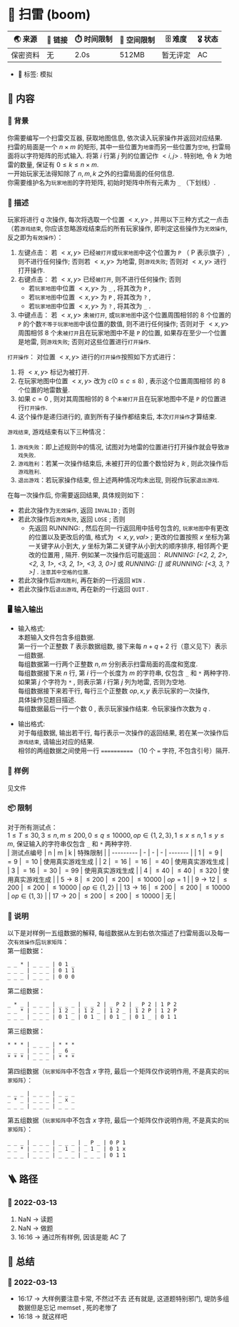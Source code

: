 # 📛 扫雷 (boom)
| 🌏 来源  | 🔗 链接 | ⏱️ 时间限制 | 💾 空间限制 | 🗄️ 难度 | 🎖️ 状态 |
|--------|--------|-------------|-------------|--------|----------|
| 保密资料 | 无      | 2.0s        | 512MB       | 暂无评定 | AC       |
* 🔖 标签: 模拟

## 📘 内容
### 🎴 背景
你需要编写一个扫雷交互器, 获取地图信息, 依次读入玩家操作并返回对应结果.   
扫雷的局面是一个 $n \times m$ 的矩形, 其中一些位置为`地雷`而另一些位置为`空地`, 扫雷局面将以字符矩阵的形式输入. 将第 $i$ 行第 $j$ 列的位置记作 $<i, j>$ . 特别地, 令 $k$ 为地雷的数量, 保证有 $0 \le k \le n \times m$.   
一开始玩家无法得知除了 $n, m, k$ 之外的扫雷局面的任何信息.   
你需要维护名为`玩家地图`的字符矩阵, 初始时矩阵中所有元素为 `_` （下划线）. 

### 🧾 描述
 
玩家将进行 $q$ 次操作, 每次将选取一个位置 $<x, y>$ , 并用以下三种方式之一点击（若`游戏结束`, 你应该忽略游戏结束后的所有玩家操作, 即判定这些操作为`无效操作`, 反之即为`有效操作`）：
1. 左键点击：
若 $<x, y>$ 已经`被打开`或`玩家地图`中这个位置为 `P` （ P 表示旗子）, 则不进行任何操作; 否则若 $<x, y>$ 为地雷, 则`游戏失败`; 否则对 $<x, y>$ 进行打开操作. 
2. 右键点击：
若 $<x, y>$ 已经`被打开`, 则不进行任何操作; 否则
   * 若`玩家地图`中位置 $<x, y>$ 为 `_` , 将其改为 `P` , 
   * 若`玩家地图`中位置 $<x, y>$ 为 `P` , 将其改为 `?` , 
   * 若`玩家地图`中位置 $<x, y>$ 为 `?` , 将其改为 `_` . 
3. 中键点击：
若 $<x, y>$ 未`被打开`, 或`玩家地图`中这个位置周围相邻的 8 个位置的 `P` 的个数`不等于玩家地图`中该位置的数值, 则不进行任何操作; 否则对于 $<x, y>$ 周围相邻 8 个未`被打开`且在玩家地图中不是 `P` 的位置, 如果存在至少一个位置是地雷, 则`游戏失败`; 否则对这些位置进行`打开操作`. 

`打开操作`：
对位置 $<x, y>$ 进行的`打开操作`按照如下方式进行：
1. 将 $<x, y>$ 标记为被打开. 
2. 在玩家地图中位置 $<x, y>$ 改为 $c (0 \le c \le 8)$ , 表示这个位置周围相邻 的 8 个位置的地雷数量. 
3. 如果 $c=0$ , 则对其周围相邻的 8 个`未被打开`且在玩家地图中不是 `P` 的位置进行`打开操作`. 
4. 这个操作是递归进行的, 直到所有子操作都结束后, 本次`打开操作`才算结束. 

`游戏结束`, 游戏结束有以下三种情况：
1. `游戏失败`：即上述规则中的情况, 试图对为地雷的位置进行打开操作就会导致`游戏失败`. 
2. `游戏胜利`：若某一次操作结束后, 未被打开的位置个数恰好为 $k$ , 则此次操作后`游戏胜利`. 
3. `退出游戏`：若玩家操作结束, 但上述两种情况均未出现, 则视作玩家`退出游戏`. 

在每一次操作后, 你需要返回结果, 具体规则如下：
* 若此次操作为`无效操作`, 返回 `INVALID` ; 否则
* 若此次操作后`游戏失败`, 返回 `LOSE` ; 否则
  * 先返回 RUNNING: , 然后在同一行返回用中括号包含的, `玩家地图`中有更改的位置以及更改后的值, 格式为 $<x, y, val>$ ; 更改的位置按照 $x$ 坐标为第一关键字从小到大, $y$ 坐标为第二关键字从小到大的顺序排序, 相邻两个更改的位置用 , 隔开. 例如某一次操作后可能返回： *RUNNING: [<2, 2, 2>, <2, 3, 1>, <3, 2, 1>, <3, 3, 0>]* 或 *RUNNING: [] 或 RUNNING: [<3, 3, ?>]* . `注意其中空格的位置`. 
* 若此次操作后`游戏胜利`, 再在新的一行返回 `WIN` . 
* 若此次操作后`退出游戏`, 再在新的一行返回 `QUIT` . 

### 🖥️ 输入输出
* 输入格式:  
本题输入文件包含多组数据.   
第一行一个正整数 $T$ 表示数据组数, 接下来每 $n + q + 2$ 行（意义见下）表示一组数据.   
每组数据第一行两个正整数 $n, m$ 分别表示扫雷局面的高度和宽度.   
每组数据接下来 $n$ 行, 第 $i$ 行一个长度为 $m$ 的字符串, 仅包含 `_` 和 `*` 两种字符. 如果第 $j$ 个字符为 `*` , 则表示第 $i$ 行第 $j$ 列为地雷, 否则为空地.   
每组数据接下来若干行, 每行三个正整数 $op, x, y$ 表示玩家的一次操作,   
具体操作见题目描述.   
每组数据最后一行一个数 $0$ , 表示玩家操作结束. 令玩家操作次数为 $q$ .   


* 输出格式:  
对于每组数据, 输出若干行, 每行表示一次操作的返回结果, 若在某一次操作后`游戏结束`, 请输出对应的结果.   
相邻的两组数据之间使用一行 `==========` （$10$ 个 `=` 字符, 不包含引号）隔开. 


### 🏴 样例
见文件

### 📦 限制
对于所有测试点：  
$1 \le T \le 30, 3 \le n, m \le 200, 0 \le q \le 10000, op \in \{1, 2, 3\}, 1 \le x \le n, 1 \le y \le m$, 保证输入的字符串仅包含 `_` 和 `*` 两种字符.   
| 测试点编号 | n | m | k | 特殊限制 |
| --------- | - | - | - | ------- |
| $1$ | $=9$ | $=9$ | $=10$ | 使用真实游戏生成 |
| $2$ | $=16$ | $=16$ | $=40$ | 使用真实游戏生成 |
| $3$ | $=16$ | $=30$ | $=99$ | 使用真实游戏生成 |
| $4$ | $\le 40$ | $\le 40$ | $\le 320$ | 使用真实游戏生成 |
| $5 \to 8$ | $\le 200$ | $\le 200$ | $\le 10000$ | $op = 1$ |
| $9 \to 12$ | $\le 200$ | $\le 200$ | $\le 10000$ | $op \in \{1, 2\}$ |
| $13 \to 16$ | $\le 200$ | $\le 200$ | $\le 10000$ | $op \in \{1, 3\}$ |
| $17 \to 20$ | $\le 200$ | $\le 200$ | $\le 10000$ | 无 |

### 📝 说明
以下是对样例一五组数据的解释, 每组数据从左到右依次描述了扫雷局面以及每一次`有效操作`后`玩家矩阵`：  
第一组数据：
```
_ _ * | _ _ _ | 0 1 _
_ _ _ | _ _ _ | 0 1 1
_ _ _ | _ _ _ | 0 0 0
```
第二组数据：
```
_ * _ | _ _ _ | _ _ _ | _ _ 2 | _ P 2 | _ P 2 | 1 P 2
_ _ * | _ _ _ | 1 2 _ | 1 2 _ | 1 2 _ | 1 2 P | 1 2 P
_ _ _ | _ _ _ | 0 1 _ | 0 1 _ | 0 1 _ | 0 1 _ | 0 1 1
```
第三组数据：
```
* * * | _ _ _ | * * *
_ _ _ | _ _ _ | _ 6 _
* * * | _ _ _ | * * *
```
第四组数据（`玩家矩阵`中不包含 $x$ 字符, 最后一个矩阵仅作说明作用, 不是真实的`玩家矩阵`）：
```
_ _ _ | _ _ _ | _ _ _
_ * _ | _ _ _ | _ x _
_ _ _ | _ _ _ | _ _ _
```
第五组数据（`玩家矩阵`中不包含 $x$ 字符, 最后一个矩阵仅作说明作用, 不是真实的`玩家矩阵`）：
```
_ _ _ | _ _ _ | _ _ _ | _ P _ | 0 P 1
_ _ * | _ _ _ | _ 1 _ | _ 1 _ | 0 1 x
_ _ _ | _ _ _ | _ _ _ | _ _ _ | 0 1 1
```

## 🪜 路径
### 📆 2022-03-13
1. NaN -> 读题
2. NaN -> 做题
3. 16:16 -> 通过所有样例, 因该是能 AC 了

## 📰 总结
### 📆 2022-03-13
* 16:17 ->  大样例要注意卡常, 不然过不去
            还有就是, 这道题特别邪门, 堤防多组数据但是忘记 memset , 死的老惨了
* 16:18 ->  就这样吧

